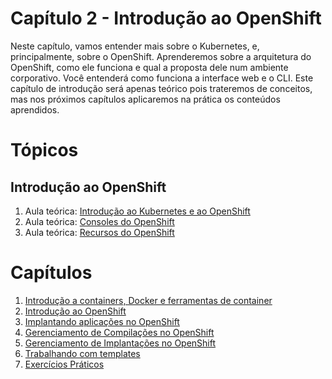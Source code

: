 # Capítulo 2 - Introdução ao OpenShift
Neste capítulo, vamos entender mais sobre o Kubernetes, e, principalmente, sobre o OpenShift. Aprenderemos sobre a arquitetura do OpenShift, como ele funciona e qual a proposta dele num ambiente corporativo. Você entenderá como funciona a interface web e o CLI. Este capítulo de introdução será apenas teórico pois trateremos de conceitos, mas nos próximos capítulos aplicaremos na prática os conteúdos aprendidos.

# Tópicos
## Introdução ao OpenShift
1. Aula teórica: [Introdução ao Kubernetes e ao OpenShift](aula01)
2. Aula teórica: [Consoles do OpenShift](aula02)
3. Aula teórica: [Recursos do OpenShift](aula03)

# Capítulos
1. [Introdução a containers, Docker e ferramentas de container](https://github.com/mentoria-openshift/capitulo01)
2. [Introdução ao OpenShift](https://github.com/mentoria-openshift/capitulo02)
3. [Implantando aplicações no OpenShift](https://github.com/mentoria-openshift/capitulo03)
4. [Gerenciamento de Compilações no OpenShift](https://github.com/mentoria-openshift/capitulo04)
5. [Gerenciamento de Implantações no OpenShift](https://github.com/mentoria-openshift/capitulo05)
6. [Trabalhando com templates](https://github.com/mentoria-openshift/capitulo06)
7. [Exercícios Práticos](https://github.com/mentoria-openshift/capitulo07)
